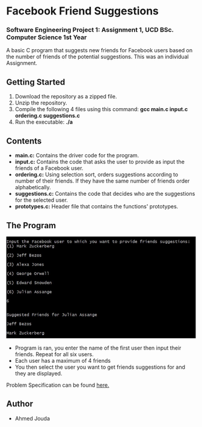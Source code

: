 # Facebook Friend Suggestions
### Software Engineering Project 1: Assignment 1, UCD BSc. Computer Science 1st Year
A basic C program that suggests new friends for Facebook users based on the number of friends of the potential suggestions. This was an individual Assignment.

## Getting Started
1. Download the repository as a zipped file.
2. Unzip the repository.
3. Compile the following 4 files using this command: **gcc main.c input.c ordering.c suggestions.c**
4. Run the executable: **./a**

## Contents
- **main.c:** Contains the driver code for the program.
- **input.c:** Contains the code that asks the user to provide as input the friends of a Facebook user.
- **ordering.c:** Using selection sort, orders suggestions according to number of their friends. If they have the same number of friends order alphabetically.
- **suggestions.c:** Contains the code that decides who are the suggestions for the selected user.
- **prototypes.c:** Header file that contains the functions' prototypes.

## The Program
![Pic](FBsuggestions.JPG)
- Program is ran, you enter the name of the first user then input their friends. Repeat for all six users.
- Each user has a maximum of 4 friends 
- You then select the user you want to get friends suggestions for and they are displayed.

Problem Specification can be found [here.](https://docs.google.com/document/d/1NfRtzl-IRb-Ubu7RJvzIm9wY-gXtb6pxxenbYJtyaXM/edit#heading=h.cjxwdc55cy8r)
## Author
- Ahmed Jouda
